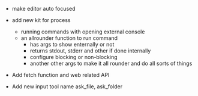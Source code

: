 + make editor auto focused
+ add new kit for process
    + running commands with opening external console
    + an allrounder function to run command
        + has args to show enternally or not
        + returns stdout, stderr and other if done internally
        + configure blocking or non-blocking
        + another other args to make it all rounder and do all sorts of things


+ Add fetch function and web related API
+ Add new input tool name ask_file, ask_folder


